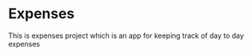 Expenses
========

This is expenses project which is an app for keeping track of day to day expenses
